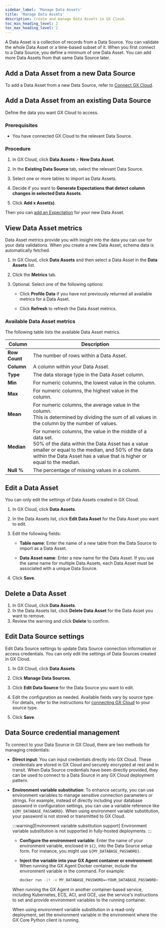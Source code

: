 ```yaml
---
sidebar_label: 'Manage Data Assets'
title: 'Manage Data Assets'
description: Create and manage Data Assets in GX Cloud.
toc_min_heading_level: 2
toc_max_heading_level: 2
---
```


A Data Asset is a collection of records from a Data Source. You can validate the whole Data Asset or a time-based subset of it. When you first connect to a Data Source, you define a minimum of one Data Asset. You can add more Data Assets from that same Data Source later. 

## Add a Data Asset from a new Data Source

To add a Data Asset from a new Data Source, refer to [Connect GX Cloud](/cloud/connect/connect_lp.md).

## Add a Data Asset from an existing Data Source

Define the data you want GX Cloud to access. 

### Prerequisites

- You have connected GX Cloud to the relevant Data Source.

### Procedure

1. In GX Cloud, click **Data Assets** > **New Data Asset**.

2. In the **Existing Data Source** tab, select the relevant Data Source.

3. Select one or more tables to import as Data Assets.

4. Decide if you want to **Generate Expectations that detect column changes in selected Data Assets**. 

5. Click **Add x Asset(s)**.

Then you can [add an Expectation](/cloud/expectations/manage_expectations.md#add-an-expectation) for your new Data Asset.

## View Data Asset metrics

Data Asset metrics provide you with insight into the data you can use for your data validations. When you create a new Data Asset, schema data is automatically fetched.

1. In GX Cloud, click **Data Assets** and then select a Data Asset in the **Data Assets** list.

2. Click the **Metrics** tab.

3. Optional. Select one of the following options:

    - Click **Profile Data** if you have not previously returned all available metrics for a Data Asset.

    - Click **Refresh** to refresh the Data Asset metrics.

### Available Data Asset metrics

The following table lists the available Data Asset metrics.

| Column                                   | Description                                               | 
|------------------------------------------|-----------------------------------------------------------|
| **Row Count**                            | The number of rows within a Data Asset.                   | 
| **Column**                               | A column within your Data Asset.                          | 
| **Type**                                 | The data storage type in the Data Asset column.           | 
| **Min**                                  | For numeric columns, the lowest value in the column.       | 
| **Max**                                  | For numeric columns, the highest value in the column.     | 
| **Mean**                                 | For numeric columns, the average value in the column.<br/> This is determined by dividing the sum of all values in the column by the number of values.  |
| **Median**                                 | For numeric columns, the value in the middle of a data set.<br/> 50% of the data within the Data Asset has a value smaller or equal to the median, and 50% of the data within the Data Asset has a value that is higher or equal to the median.  |
| **Null %**                                | The percentage of missing values in a column.             |

## Edit a Data Asset

You can only edit the settings of Data Assets created in GX Cloud.

1. In GX Cloud, click **Data Assets**.
2. In the Data Assets list, click **Edit Data Asset** for the Data Asset you want to edit.
3. Edit the following fields:

    - **Table name**: Enter the name of a new table from the Data Source to import as a Data Asset.

    - **Data Asset name**: Enter a new name for the Data Asset. If you use the same name for multiple Data Assets, each Data Asset must be associated with a unique Data Source.

4. Click **Save**.

## Delete a Data Asset


1. In GX Cloud, click **Data Assets**.
2. In the Data Assets list, click **Delete Data Asset** for the Data Asset you want to remove.
3. Review the warning and click **Delete** to confirm.

## Edit Data Source settings

Edit Data Source settings to update Data Source connection information or access credentials. You can only edit the settings of Data Sources created in GX Cloud.


1. In GX Cloud, click **Data Assets**.

2. Click **Manage Data Sources**.

3. Click **Edit Data Source** for the Data Source you want to edit.

4. Edit the configuration as needed. Available fields vary by source type. For details, refer to the instructions for [connecting GX Cloud](/cloud/connect/connect_lp.md) to your source type.

6. Click **Save**.


## Data Source credential management

To connect to your Data Source in GX Cloud, there are two methods for managing credentials:

-  **Direct input**: You can input credentials directly into GX Cloud. These credentials are stored in GX Cloud and securely encrypted at rest and in transit. When Data Source credentials have been directly provided, they can be used to connect to a Data Source in any GX Cloud deployment pattern.

- **Environment variable substitution**: To enhance security, you can use environment variables to manage sensitive connection parameters or strings. For example, instead of directly including your database password in configuration settings, you can use a variable reference like `${MY_DATABASE_PASSWORD}`. When using environment variable substitution, your password is not stored or transmitted to GX Cloud.

   :::warning[Environment variable substitution support]
   Environment variable substitution is not supported in fully-hosted deployments.
   :::

   - **Configure the environment variable**: Enter the name of your environment variable, enclosed in `${}`, into the Data Source setup form. For instance, you might use `${MY_DATABASE_PASSWORD}`.

   - **Inject the variable into your GX Agent container or environment**: When running the GX Agent Docker container, include the environment variable in the command. For example:
   
      ```bash title="Terminal input"
      docker run -it -e MY_DATABASE_PASSWORD=<YOUR_DATABASE_PASSWORD> -e GX_CLOUD_ACCESS_TOKEN=<YOUR_ACCESS_TOKEN> -e GX_CLOUD_ORGANIZATION_ID=<YOUR_ORGANIZATION_ID> greatexpectations/agent:stable
      ```

   When running the GX Agent in another container-based service, including Kubernetes, ECS, ACI, and GCE, use the service's instructions to set and provide environment variables to the running container.

   When using environment variable substitution in a read-only deployment, set the environment variable in the environment where the GX Core Python client is running.
